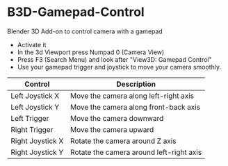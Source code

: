 # B3D-Gamepad-Control
Blender 3D Add-on to control camera with a gamepad

* Activate it
* In the 3d Viewport press Numpad 0 (Camera View)
* Press F3 (Search Menu) and look after "View3D:   Gamepad Control"
* Use your gamepad trigger and joystick to move your camera smoothly.

Control | Description
------------ | -------------
Left Joystick X | Move the camera along left-right axis
Left Joystick Y | Move the camera along front-back axis
Left Trigger | Move the camera downward
Right Trigger | Move the camera upward
Right Joystick X | Rotate the camera around Z axis
Right Joystick Y | Rotate the camera around left-right axis
